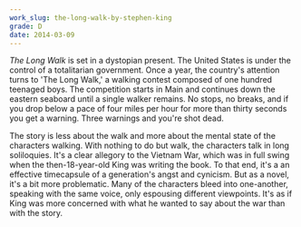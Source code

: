 ```yaml
---
work_slug: the-long-walk-by-stephen-king
grade: D
date: 2014-03-09
---
```


_The Long Walk_ is set in a dystopian present. The United States is under the control of a totalitarian government. Once a year, the country's attention turns to 'The Long Walk,' a walking contest composed of one hundred teenaged boys. The competition starts in Main and continues down the eastern seaboard until a single walker remains. No stops, no breaks, and if you drop below a pace of four miles per hour for more than thirty seconds you get a warning. Three warnings and you're shot dead.

The story is less about the walk and more about the mental state of the characters walking. With nothing to do but walk, the characters talk in long soliloquies. It's a clear allegory to the Vietnam War, which was in full swing when the then-18-year-old King was writing the book. To that end, it's a an effective timecapsule of a generation's angst and cynicism. But as a novel, it's a bit more problematic. Many of the characters bleed into one-another, speaking with the same voice, only espousing different viewpoints. It's as if King was more concerned with what he wanted to say about the war than with the story.
